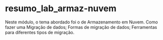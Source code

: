 # resumo_lab_armaz-nuvem

Neste módulo, o tema abordado foi o de Armazenamento em Nuvem. 
  Como fazer uma Migração de dados;
  Formas de migração de dados; 
  Ferramentas para diferentes tipos de migração. 
